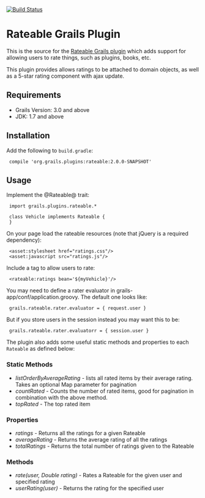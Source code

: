 [![Build Status](https://travis-ci.org/gpc/rateable.svg?branch=master)](https://travis-ci.org/gpc/rateable)

Rateable Grails Plugin
=========================

This is the source for the [Rateable Grails plugin][1] which adds support for allowing users to rate things, such as plugins, books, etc.

This plugin provides allows ratings to be attached to domain objects, as well as a 5-star rating component with ajax update.

## Requirements

* Grails Version: 3.0 and above
* JDK: 1.7 and above


## Installation

Add the following to `build.gradle`:

     compile 'org.grails.plugins:rateable:2.0.0-SNAPSHOT'


## Usage

Implement the @Rateable@ trait:


     import grails.plugins.rateable.*
     
     class Vehicle implements Rateable {
     }

On your page load the rateable resources (note that jQuery is a required dependency):

     <asset:stylesheet href="ratings.css"/>
     <asset:javascript src="ratings.js"/>

Include a tag to allow users to rate:

     <rateable:ratings bean='${myVehicle}'/>

You may need to define a rater evaluator in grails-app/conf/application.groovy. The default one looks like:

     grails.rateable.rater.evaluator = { request.user }

But if you store users in the session instead you may want this to be:

     grails.rateable.rater.evaluatorr = { session.user }

The plugin also adds some useful static methods and properties to each `Rateable` as defined below:

### Static Methods

* *listOrderByAverageRating* - lists all rated items by their average rating. Takes an optional Map parameter for pagination
* *countRated* -  Counts the number of rated items, good for pagination in combination with the above method.
* *topRated* -  The top rated item

### Properties

* *ratings* - Returns all the ratings for a given Rateable
* *averageRating* -  Returns the average rating of all the ratings
* *totalRatings* - Returns the total number of ratings given to the Rateable

### Methods 

* *rate(user, Double rating)* - Rates a Rateable for the given user and specified rating
* *userRating(user)* - Returns the rating for the specified user

[1]: http://grails.org/plugin/rateable
